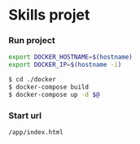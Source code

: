 # Skills projet

### Run project

```sh
export DOCKER_HOSTNAME=$(hostname)
export DOCKER_IP=$(hostname -i)

$ cd ./docker
$ docker-compose build
$ docker-compose up -d $@
```


### Start url

```
/app/index.html
```